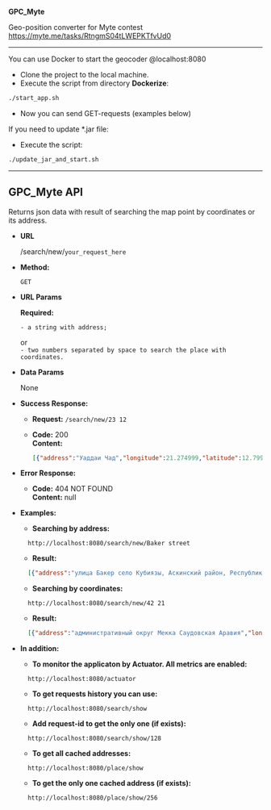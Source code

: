 **GPC_Myte**

Geo-position converter for Myte contest\
	https://myte.me/tasks/RtngmS04tLWEPKTfvUd0

----

You can use Docker to start the geocoder @localhost:8080
- Clone the project to the local machine.
- Execute the script from directory <b>Dockerize</b>:
```bash
./start_app.sh
```
- Now you can send GET-requests (examples below)

If you need to update *.jar file:
- Execute the script:
```bash
./update_jar_and_start.sh
```

----
**GPC_Myte API**
----
  Returns json data with result of searching the map point by coordinates or its address.

* **URL**

  /search/new/`your_request_here`

* **Method:**

  `GET`

* **URL Params**

   **Required:**

  `- a string with address;
  `

  or\
  `- two numbers separated by space to search the place with coordinates.
  `

* **Data Params**

  None

* **Success Response:**

  * **Request:**
  	``/search/new/23 12``

  * **Code:** 200 <br />
    **Content:**
	```json
	[{"address":"Уаддаи Чад","longitude":21.274999,"latitude":12.799513},{"address":"Чад","longitude":18.724699,"latitude":15.339032}]
	```

* **Error Response:**

  * **Code:** 404 NOT FOUND <br />
    **Content:** null

* **Examples:**

  * **Searching by address:**
  ```http
	http://localhost:8080/search/new/Baker street
  ```

  * **Result:**
  ```json
  	[{"address":"улица Бакер село Кубиязы, Аскинский район, Республика Башкортостан, Россия","longitude":56.741618,"latitude":56.112754}]
  ```


  * **Searching by coordinates:**
  ```http
	http://localhost:8080/search/new/42 21
  ```

  * **Result:**
  ```json
  	[{"address":"административный округ Мекка Саудовская Аравия","longitude":41.436553,"latitude":21.811146},{"address":"Саудовская Аравия","longitude":45.725533,"latitude":22.848295}]
  ```
* **In addition:**

  * **To monitor the applicaton by Actuator. All metrics are enabled:**
  ```http
	http://localhost:8080/actuator
  ```

  * **To get requests history you can use:**
  ```http
	http://localhost:8080/search/show
  ```

  * **Add request-id to get the only one (if exists):**
  ```http
	http://localhost:8080/search/show/128
  ```

  * **To get all cached addresses:**
  ```http
	http://localhost:8080/place/show
  ```

  * **To get the only one cached address (if exists):**
  ```http
	http://localhost:8080/place/show/256
  ```
